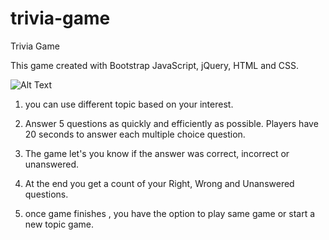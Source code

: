 # trivia-game

Trivia Game

This game created with Bootstrap JavaScript, jQuery, HTML and CSS.

 ![Alt Text](https://mallika1.github.io/trivia-game/trivia_game.jpg)


1. you can use different topic based on your interest. 

2. Answer 5 questions as quickly and efficiently as possible. Players have 20 seconds to answer each multiple choice question.
3. The game let's you know if the answer was correct, incorrect or unanswered.
4. At the end you get a count of your Right, Wrong and Unanswered questions.
5. once game finishes , you have the option to play same game or start a new topic game. 
 
 
